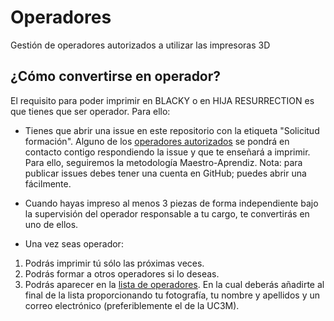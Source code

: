 # Operadores
Gestión de operadores autorizados a utilizar las impresoras 3D

## ¿Cómo convertirse en operador?

El requisito para poder imprimir en BLACKY o en HIJA RESURRECTION es que tienes que ser operador. Para ello:

- Tienes que abrir una issue en este repositorio con la etiqueta "Solicitud formación". Alguno de los [operadores autorizados](http://asrob.uc3m.es/index.php/Operadores) se pondrá en contacto contigo respondiendo la issue y que te enseñará a imprimir. Para ello, seguiremos la metodología Maestro-Aprendiz. Nota: para publicar issues debes tener una cuenta en GitHub; puedes abrir una fácilmente.

- Cuando hayas impreso al menos 3 piezas de forma independiente bajo la supervisión del operador responsable a tu cargo, te convertirás en uno de ellos.

- Una vez seas operador:

1. Podrás imprimir tú sólo las próximas veces.
2. Podrás formar a otros operadores si lo deseas.
3. Podrás aparecer en la [lista de operadores](http://asrob.uc3m.es/index.php/Operadores). En la cual deberás añadirte al final de la lista proporcionando tu fotografía, tu nombre y apellidos y un correo electrónico (preferiblemente el de la UC3M).
